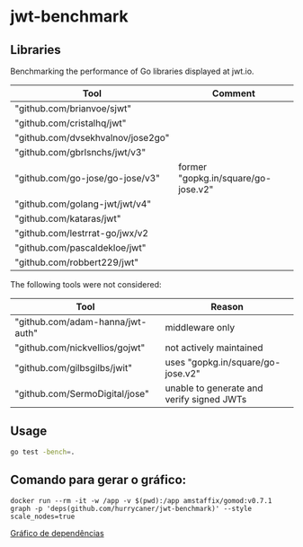 # jwt-benchmark

## Libraries

Benchmarking the performance of Go libraries displayed at jwt.io.

| Tool                              | Comment                             |
|-----------------------------------|-------------------------------------|
| 	"github.com/brianvoe/sjwt"       |                                     |
| "github.com/cristalhq/jwt"        |                                     |
| "github.com/dvsekhvalnov/jose2go" |                                     |
| 	"github.com/gbrlsnchs/jwt/v3"    |                                     |
| "github.com/go-jose/go-jose/v3"   | former "gopkg.in/square/go-jose.v2" |
| "github.com/golang-jwt/jwt/v4"    |                                     |
| "github.com/kataras/jwt"          |                                     |
| "github.com/lestrrat-go/jwx/v2    |                                     |
| "github.com/pascaldekloe/jwt"     |                                     |
| "github.com/robbert229/jwt"       |                                     |

The following tools were not considered:

| Tool                             | Reason                                    |
|----------------------------------|-------------------------------------------|
| "github.com/adam-hanna/jwt-auth" | middleware only                           |
| "github.com/nickvellios/gojwt"   | not actively maintained                   |
| "github.com/gilbsgilbs/jwit"     | uses "gopkg.in/square/go-jose.v2"         |
| "github.com/SermoDigital/jose"   | unable to generate and verify signed JWTs |

## Usage

```bash
go test -bench=.
``` 

## Comando para gerar o gráfico:

```
docker run --rm -it -w /app -v $(pwd):/app amstaffix/gomod:v0.7.1 graph -p 'deps(github.com/hurrycaner/jwt-benchmark)' --style scale_nodes=true
```

[Gráfico de dependências](https://dreampuf.github.io/GraphvizOnline/#strict%20digraph%20%7B%0D%0A%20%20node%20%5Bshape%3Dbox%2Cstyle%3D%22rounded%2Cfilled%22%5D%0D%0A%20%20start%3D0%0D%0A%20%20splines%3Dortho%0D%0A%20%20ranksep%3D0.75%0D%0A%20%20%22github.com%2FSermoDigital%2Fjose%2Fcrypto%22%20%5Bwidth%3D2.00%2Cheight%3D0.40%2Cfontcolor%3D%220.000%200.000%200.000%22%2Cfillcolor%3D%220.137%200.373%201.000%22%5D%0D%0A%20%20%22github.com%2FSermoDigital%2Fjose%2Fjws%22%20%5Bwidth%3D2.00%2Cheight%3D0.40%2Cfontcolor%3D%220.000%200.000%200.000%22%2Cfillcolor%3D%220.137%200.373%201.000%22%5D%0D%0A%20%20%22github.com%2FSermoDigital%2Fjose%2Fjwt%22%20%5Bwidth%3D1.58%2Cheight%3D0.32%2Cfontcolor%3D%220.000%200.000%200.000%22%2Cfillcolor%3D%220.137%200.373%201.000%22%5D%0D%0A%20%20%22github.com%2FSermoDigital%2Fjose%22%20%5Bwidth%3D1.58%2Cheight%3D0.32%2Cfontcolor%3D%220.000%200.000%200.000%22%2Cfillcolor%3D%220.137%200.373%201.000%22%5D%0D%0A%20%20%22github.com%2Fbrianvoe%2Fsjwt%22%20%5Bwidth%3D0.50%2Cheight%3D0.10%2Cfontcolor%3D%220.000%200.000%200.000%22%2Cfillcolor%3D%220.847%200.231%201.000%22%5D%0D%0A%20%20%22github.com%2Fcristalhq%2Fjwt%22%20%5Bwidth%3D0.50%2Cheight%3D0.10%2Cfontcolor%3D%220.000%200.000%200.000%22%2Cfillcolor%3D%220.361%200.328%201.000%22%5D%0D%0A%20%20%22github.com%2Fdvsekhvalnov%2Fjose2go%2Faes%22%20%5Bwidth%3D1.00%2Cheight%3D0.20%2Cfontcolor%3D%220.000%200.000%200.000%22%2Cfillcolor%3D%220.286%200.343%201.000%22%5D%0D%0A%20%20%22github.com%2Fdvsekhvalnov%2Fjose2go%2Farrays%22%20%5Bwidth%3D2.00%2Cheight%3D0.40%2Cfontcolor%3D%220.000%200.000%200.000%22%2Cfillcolor%3D%220.286%200.343%201.000%22%5D%0D%0A%20%20%22github.com%2Fdvsekhvalnov%2Fjose2go%2Fbase64url%22%20%5Bwidth%3D1.58%2Cheight%3D0.32%2Cfontcolor%3D%220.000%200.000%200.000%22%2Cfillcolor%3D%220.286%200.343%201.000%22%5D%0D%0A%20%20%22github.com%2Fdvsekhvalnov%2Fjose2go%2Fcompact%22%20%5Bwidth%3D1.00%2Cheight%3D0.20%2Cfontcolor%3D%220.000%200.000%200.000%22%2Cfillcolor%3D%220.286%200.343%201.000%22%5D%0D%0A%20%20%22github.com%2Fdvsekhvalnov%2Fjose2go%2Fkdf%22%20%5Bwidth%3D1.00%2Cheight%3D0.20%2Cfontcolor%3D%220.000%200.000%200.000%22%2Cfillcolor%3D%220.286%200.343%201.000%22%5D%0D%0A%20%20%22github.com%2Fdvsekhvalnov%2Fjose2go%2Fkeys%2Fecc%22%20%5Bwidth%3D0.50%2Cheight%3D0.10%2Cfontcolor%3D%220.000%200.000%200.000%22%2Cfillcolor%3D%220.286%200.343%201.000%22%5D%0D%0A%20%20%22github.com%2Fdvsekhvalnov%2Fjose2go%2Fpadding%22%20%5Bwidth%3D0.50%2Cheight%3D0.10%2Cfontcolor%3D%220.000%200.000%200.000%22%2Cfillcolor%3D%220.286%200.343%201.000%22%5D%0D%0A%20%20%22github.com%2Fdvsekhvalnov%2Fjose2go%22%20%5Bwidth%3D3.00%2Cheight%3D0.60%2Cfontcolor%3D%220.000%200.000%200.000%22%2Cfillcolor%3D%220.286%200.343%201.000%22%5D%0D%0A%20%20%22github.com%2Fgbrlsnchs%2Fjwt%2Fv3%2Finternal%22%20%5Bwidth%3D0.50%2Cheight%3D0.10%2Cfontcolor%3D%220.000%200.000%200.000%22%2Cfillcolor%3D%220.251%200.350%201.000%22%5D%0D%0A%20%20%22github.com%2Fgbrlsnchs%2Fjwt%2Fv3%22%20%5Bwidth%3D1.00%2Cheight%3D0.20%2Cfontcolor%3D%220.000%200.000%200.000%22%2Cfillcolor%3D%220.251%200.350%201.000%22%5D%0D%0A%20%20%22github.com%2Fgo-jose%2Fgo-jose%2Fv3%2Fcipher%22%20%5Bwidth%3D0.50%2Cheight%3D0.10%2Cfontcolor%3D%220.000%200.000%200.000%22%2Cfillcolor%3D%220.784%200.243%201.000%22%5D%0D%0A%20%20%22github.com%2Fgo-jose%2Fgo-jose%2Fv3%2Fjson%22%20%5Bwidth%3D0.50%2Cheight%3D0.10%2Cfontcolor%3D%220.000%200.000%200.000%22%2Cfillcolor%3D%220.784%200.243%201.000%22%5D%0D%0A%20%20%22github.com%2Fgo-jose%2Fgo-jose%2Fv3%22%20%5Bwidth%3D2.00%2Cheight%3D0.40%2Cfontcolor%3D%220.000%200.000%200.000%22%2Cfillcolor%3D%220.784%200.243%201.000%22%5D%0D%0A%20%20%22github.com%2Fgolang-jwt%2Fjwt%2Fv4%22%20%5Bwidth%3D0.50%2Cheight%3D0.10%2Cfontcolor%3D%220.000%200.000%200.000%22%2Cfillcolor%3D%220.624%200.275%201.000%22%5D%0D%0A%20%20%22github.com%2Fhurrycaner%2Fjwt-benchmark%22%20%5Bwidth%3D3.70%2Cheight%3D0.74%2Cfontcolor%3D%220.000%200.000%200.000%22%2Cfillcolor%3D%220.533%200.840%201.000%22%5D%0D%0A%20%20%22github.com%2Fkataras%2Fjwt%22%20%5Bwidth%3D0.50%2Cheight%3D0.10%2Cfontcolor%3D%220.000%200.000%200.000%22%2Cfillcolor%3D%220.510%200.298%201.000%22%5D%0D%0A%20%20%22github.com%2Flestrrat-go%2Fblackmagic%22%20%5Bwidth%3D2.00%2Cheight%3D0.40%2Cfontcolor%3D%220.000%200.000%200.000%22%2Cfillcolor%3D%220.067%200.387%201.000%22%5D%0D%0A%20%20%22github.com%2Flestrrat-go%2Fhttpcc%22%20%5Bwidth%3D0.50%2Cheight%3D0.10%2Cfontcolor%3D%220.000%200.000%200.000%22%2Cfillcolor%3D%220.820%200.236%201.000%22%5D%0D%0A%20%20%22github.com%2Flestrrat-go%2Fhttprc%22%20%5Bwidth%3D1.58%2Cheight%3D0.32%2Cfontcolor%3D%220.000%200.000%200.000%22%2Cfillcolor%3D%220.012%200.398%201.000%22%5D%0D%0A%20%20%22github.com%2Flestrrat-go%2Fiter%2Farrayiter%22%20%5Bwidth%3D0.50%2Cheight%3D0.10%2Cfontcolor%3D%220.000%200.000%200.000%22%2Cfillcolor%3D%220.224%200.355%201.000%22%5D%0D%0A%20%20%22github.com%2Flestrrat-go%2Fiter%2Fmapiter%22%20%5Bwidth%3D2.32%2Cheight%3D0.46%2Cfontcolor%3D%220.000%200.000%200.000%22%2Cfillcolor%3D%220.224%200.355%201.000%22%5D%0D%0A%20%20%22github.com%2Flestrrat-go%2Fjwx%2Fv2%2Fcert%22%20%5Bwidth%3D2.00%2Cheight%3D0.40%2Cfontcolor%3D%220.000%200.000%200.000%22%2Cfillcolor%3D%220.380%200.324%201.000%22%5D%0D%0A%20%20%22github.com%2Flestrrat-go%2Fjwx%2Fv2%2Finternal%2Fbase64%22%20%5Bwidth%3D2.58%2Cheight%3D0.52%2Cfontcolor%3D%220.000%200.000%200.000%22%2Cfillcolor%3D%220.380%200.324%201.000%22%5D%0D%0A%20%20%22github.com%2Flestrrat-go%2Fjwx%2Fv2%2Finternal%2Fecutil%22%20%5Bwidth%3D2.00%2Cheight%3D0.40%2Cfontcolor%3D%220.000%200.000%200.000%22%2Cfillcolor%3D%220.380%200.324%201.000%22%5D%0D%0A%20%20%22github.com%2Flestrrat-go%2Fjwx%2Fv2%2Finternal%2Fiter%22%20%5Bwidth%3D2.32%2Cheight%3D0.46%2Cfontcolor%3D%220.000%200.000%200.000%22%2Cfillcolor%3D%220.380%200.324%201.000%22%5D%0D%0A%20%20%22github.com%2Flestrrat-go%2Fjwx%2Fv2%2Finternal%2Fjson%22%20%5Bwidth%3D2.81%2Cheight%3D0.56%2Cfontcolor%3D%220.000%200.000%200.000%22%2Cfillcolor%3D%220.380%200.324%201.000%22%5D%0D%0A%20%20%22github.com%2Flestrrat-go%2Fjwx%2Fv2%2Finternal%2Fkeyconv%22%20%5Bwidth%3D2.32%2Cheight%3D0.46%2Cfontcolor%3D%220.000%200.000%200.000%22%2Cfillcolor%3D%220.380%200.324%201.000%22%5D%0D%0A%20%20%22github.com%2Flestrrat-go%2Fjwx%2Fv2%2Finternal%2Fpool%22%20%5Bwidth%3D2.00%2Cheight%3D0.40%2Cfontcolor%3D%220.000%200.000%200.000%22%2Cfillcolor%3D%220.380%200.324%201.000%22%5D%0D%0A%20%20%22github.com%2Flestrrat-go%2Fjwx%2Fv2%2Fjwa%22%20%5Bwidth%3D3.32%2Cheight%3D0.66%2Cfontcolor%3D%220.000%200.000%200.000%22%2Cfillcolor%3D%220.380%200.324%201.000%22%5D%0D%0A%20%20%22github.com%2Flestrrat-go%2Fjwx%2Fv2%2Fjwe%2Finternal%2Faescbc%22%20%5Bwidth%3D0.50%2Cheight%3D0.10%2Cfontcolor%3D%220.000%200.000%200.000%22%2Cfillcolor%3D%220.380%200.324%201.000%22%5D%0D%0A%20%20%22github.com%2Flestrrat-go%2Fjwx%2Fv2%2Fjwe%2Finternal%2Fcipher%22%20%5Bwidth%3D2.58%2Cheight%3D0.52%2Cfontcolor%3D%220.000%200.000%200.000%22%2Cfillcolor%3D%220.380%200.324%201.000%22%5D%0D%0A%20%20%22github.com%2Flestrrat-go%2Fjwx%2Fv2%2Fjwe%2Finternal%2Fconcatkdf%22%20%5Bwidth%3D1.00%2Cheight%3D0.20%2Cfontcolor%3D%220.000%200.000%200.000%22%2Cfillcolor%3D%220.380%200.324%201.000%22%5D%0D%0A%20%20%22github.com%2Flestrrat-go%2Fjwx%2Fv2%2Fjwe%2Finternal%2Fcontent_crypt%22%20%5Bwidth%3D1.58%2Cheight%3D0.32%2Cfontcolor%3D%220.000%200.000%200.000%22%2Cfillcolor%3D%220.380%200.324%201.000%22%5D%0D%0A%20%20%22github.com%2Flestrrat-go%2Fjwx%2Fv2%2Fjwe%2Finternal%2Fkeyenc%22%20%5Bwidth%3D3.17%2Cheight%3D0.63%2Cfontcolor%3D%220.000%200.000%200.000%22%2Cfillcolor%3D%220.380%200.324%201.000%22%5D%0D%0A%20%20%22github.com%2Flestrrat-go%2Fjwx%2Fv2%2Fjwe%2Finternal%2Fkeygen%22%20%5Bwidth%3D3.17%2Cheight%3D0.63%2Cfontcolor%3D%220.000%200.000%200.000%22%2Cfillcolor%3D%220.380%200.324%201.000%22%5D%0D%0A%20%20%22github.com%2Flestrrat-go%2Fjwx%2Fv2%2Fjwe%22%20%5Bwidth%3D4.17%2Cheight%3D0.83%2Cfontcolor%3D%220.000%200.000%200.000%22%2Cfillcolor%3D%220.380%200.324%201.000%22%5D%0D%0A%20%20%22github.com%2Flestrrat-go%2Fjwx%2Fv2%2Fjwk%22%20%5Bwidth%3D4.17%2Cheight%3D0.83%2Cfontcolor%3D%220.000%200.000%200.000%22%2Cfillcolor%3D%220.380%200.324%201.000%22%5D%0D%0A%20%20%22github.com%2Flestrrat-go%2Fjwx%2Fv2%2Fjws%22%20%5Bwidth%3D3.70%2Cheight%3D0.74%2Cfontcolor%3D%220.000%200.000%200.000%22%2Cfillcolor%3D%220.380%200.324%201.000%22%5D%0D%0A%20%20%22github.com%2Flestrrat-go%2Fjwx%2Fv2%2Fjwt%2Finternal%2Ftypes%22%20%5Bwidth%3D1.00%2Cheight%3D0.20%2Cfontcolor%3D%220.000%200.000%200.000%22%2Cfillcolor%3D%220.380%200.324%201.000%22%5D%0D%0A%20%20%22github.com%2Flestrrat-go%2Fjwx%2Fv2%2Fjwt%22%20%5Bwidth%3D3.70%2Cheight%3D0.74%2Cfontcolor%3D%220.000%200.000%200.000%22%2Cfillcolor%3D%220.380%200.324%201.000%22%5D%0D%0A%20%20%22github.com%2Flestrrat-go%2Fjwx%2Fv2%2Fx25519%22%20%5Bwidth%3D2.58%2Cheight%3D0.52%2Cfontcolor%3D%220.000%200.000%200.000%22%2Cfillcolor%3D%220.380%200.324%201.000%22%5D%0D%0A%20%20%22github.com%2Flestrrat-go%2Fjwx%2Fv2%22%20%5Bwidth%3D1.58%2Cheight%3D0.32%2Cfontcolor%3D%220.000%200.000%200.000%22%2Cfillcolor%3D%220.380%200.324%201.000%22%5D%0D%0A%20%20%22github.com%2Flestrrat-go%2Foption%22%20%5Bwidth%3D2.58%2Cheight%3D0.52%2Cfontcolor%3D%220.000%200.000%200.000%22%2Cfillcolor%3D%220.718%200.256%201.000%22%5D%0D%0A%20%20%22github.com%2Fpascaldekloe%2Fjwt%22%20%5Bwidth%3D0.50%2Cheight%3D0.10%2Cfontcolor%3D%220.000%200.000%200.000%22%2Cfillcolor%3D%220.329%200.334%201.000%22%5D%0D%0A%20%20%22github.com%2Fpkg%2Ferrors%22%20%5Bwidth%3D0.50%2Cheight%3D0.10%2Cfontcolor%3D%220.000%200.000%200.000%22%2Cfillcolor%3D%220.541%200.292%201.000%22%5D%0D%0A%20%20%22github.com%2Frobbert229%2Fjwt%22%20%5Bwidth%3D1.00%2Cheight%3D0.20%2Cfontcolor%3D%220.000%200.000%200.000%22%2Cfillcolor%3D%220.125%200.375%201.000%22%5D%0D%0A%20%20%22golang.org%2Fx%2Fcrypto%2Fcurve25519%2Finternal%2Ffield%22%20%5Bwidth%3D0.50%2Cheight%3D0.10%2Cfontcolor%3D%220.000%200.000%200.000%22%2Cfillcolor%3D%220.055%200.389%201.000%22%5D%0D%0A%20%20%22golang.org%2Fx%2Fcrypto%2Fcurve25519%22%20%5Bwidth%3D2.00%2Cheight%3D0.40%2Cfontcolor%3D%220.000%200.000%200.000%22%2Cfillcolor%3D%220.055%200.389%201.000%22%5D%0D%0A%20%20%22golang.org%2Fx%2Fcrypto%2Fed25519%22%20%5Bwidth%3D0.50%2Cheight%3D0.10%2Cfontcolor%3D%220.000%200.000%200.000%22%2Cfillcolor%3D%220.055%200.389%201.000%22%5D%0D%0A%20%20%22golang.org%2Fx%2Fcrypto%2Fpbkdf2%22%20%5Bwidth%3D1.58%2Cheight%3D0.32%2Cfontcolor%3D%220.000%200.000%200.000%22%2Cfillcolor%3D%220.055%200.389%201.000%22%5D%0D%0A%20%20%22github.com%2FSermoDigital%2Fjose%2Fcrypto%22%20-%3E%20%22github.com%2FSermoDigital%2Fjose%22%0D%0A%20%20%22github.com%2FSermoDigital%2Fjose%2Fjws%22%20-%3E%20%22github.com%2FSermoDigital%2Fjose%22%20%5Bminlen%3D2%5D%0D%0A%20%20%22github.com%2FSermoDigital%2Fjose%2Fjws%22%20-%3E%20%22github.com%2FSermoDigital%2Fjose%2Fcrypto%22%20%5Bminlen%3D2%5D%0D%0A%20%20%22github.com%2FSermoDigital%2Fjose%2Fjws%22%20-%3E%20%22github.com%2FSermoDigital%2Fjose%2Fjwt%22%0D%0A%20%20%22github.com%2FSermoDigital%2Fjose%2Fjwt%22%20-%3E%20%22github.com%2FSermoDigital%2Fjose%22%20%5Bminlen%3D2%5D%0D%0A%20%20%22github.com%2FSermoDigital%2Fjose%2Fjwt%22%20-%3E%20%22github.com%2FSermoDigital%2Fjose%2Fcrypto%22%0D%0A%20%20%22github.com%2Fdvsekhvalnov%2Fjose2go%22%20-%3E%20%22github.com%2Fdvsekhvalnov%2Fjose2go%2Faes%22%0D%0A%20%20%22github.com%2Fdvsekhvalnov%2Fjose2go%22%20-%3E%20%22github.com%2Fdvsekhvalnov%2Fjose2go%2Farrays%22%20%5Bminlen%3D2%5D%0D%0A%20%20%22github.com%2Fdvsekhvalnov%2Fjose2go%22%20-%3E%20%22github.com%2Fdvsekhvalnov%2Fjose2go%2Fbase64url%22%20%5Bminlen%3D3%5D%0D%0A%20%20%22github.com%2Fdvsekhvalnov%2Fjose2go%22%20-%3E%20%22github.com%2Fdvsekhvalnov%2Fjose2go%2Fcompact%22%0D%0A%20%20%22github.com%2Fdvsekhvalnov%2Fjose2go%22%20-%3E%20%22github.com%2Fdvsekhvalnov%2Fjose2go%2Fkdf%22%0D%0A%20%20%22github.com%2Fdvsekhvalnov%2Fjose2go%22%20-%3E%20%22github.com%2Fdvsekhvalnov%2Fjose2go%2Fkeys%2Fecc%22%0D%0A%20%20%22github.com%2Fdvsekhvalnov%2Fjose2go%22%20-%3E%20%22github.com%2Fdvsekhvalnov%2Fjose2go%2Fpadding%22%0D%0A%20%20%22github.com%2Fdvsekhvalnov%2Fjose2go%2Faes%22%20-%3E%20%22github.com%2Fdvsekhvalnov%2Fjose2go%2Farrays%22%0D%0A%20%20%22github.com%2Fdvsekhvalnov%2Fjose2go%2Farrays%22%20-%3E%20%22github.com%2Fdvsekhvalnov%2Fjose2go%2Fbase64url%22%0D%0A%20%20%22github.com%2Fdvsekhvalnov%2Fjose2go%2Fcompact%22%20-%3E%20%22github.com%2Fdvsekhvalnov%2Fjose2go%2Fbase64url%22%0D%0A%20%20%22github.com%2Fdvsekhvalnov%2Fjose2go%2Fkdf%22%20-%3E%20%22github.com%2Fdvsekhvalnov%2Fjose2go%2Farrays%22%0D%0A%20%20%22github.com%2Fgbrlsnchs%2Fjwt%2Fv3%22%20-%3E%20%22github.com%2Fgbrlsnchs%2Fjwt%2Fv3%2Finternal%22%0D%0A%20%20%22github.com%2Fgo-jose%2Fgo-jose%2Fv3%22%20-%3E%20%22github.com%2Fgo-jose%2Fgo-jose%2Fv3%2Fcipher%22%0D%0A%20%20%22github.com%2Fgo-jose%2Fgo-jose%2Fv3%22%20-%3E%20%22github.com%2Fgo-jose%2Fgo-jose%2Fv3%2Fjson%22%0D%0A%20%20%22github.com%2Fgo-jose%2Fgo-jose%2Fv3%22%20-%3E%20%22golang.org%2Fx%2Fcrypto%2Fpbkdf2%22%0D%0A%20%20%22github.com%2Fhurrycaner%2Fjwt-benchmark%22%20-%3E%20%22github.com%2FSermoDigital%2Fjose%2Fcrypto%22%20%5Bminlen%3D3%5D%0D%0A%20%20%22github.com%2Fhurrycaner%2Fjwt-benchmark%22%20-%3E%20%22github.com%2FSermoDigital%2Fjose%2Fjws%22%0D%0A%20%20%22github.com%2Fhurrycaner%2Fjwt-benchmark%22%20-%3E%20%22github.com%2Fbrianvoe%2Fsjwt%22%0D%0A%20%20%22github.com%2Fhurrycaner%2Fjwt-benchmark%22%20-%3E%20%22github.com%2Fcristalhq%2Fjwt%22%0D%0A%20%20%22github.com%2Fhurrycaner%2Fjwt-benchmark%22%20-%3E%20%22github.com%2Fdvsekhvalnov%2Fjose2go%22%0D%0A%20%20%22github.com%2Fhurrycaner%2Fjwt-benchmark%22%20-%3E%20%22github.com%2Fgbrlsnchs%2Fjwt%2Fv3%22%0D%0A%20%20%22github.com%2Fhurrycaner%2Fjwt-benchmark%22%20-%3E%20%22github.com%2Fgo-jose%2Fgo-jose%2Fv3%22%0D%0A%20%20%22github.com%2Fhurrycaner%2Fjwt-benchmark%22%20-%3E%20%22github.com%2Fgolang-jwt%2Fjwt%2Fv4%22%0D%0A%20%20%22github.com%2Fhurrycaner%2Fjwt-benchmark%22%20-%3E%20%22github.com%2Fkataras%2Fjwt%22%0D%0A%20%20%22github.com%2Fhurrycaner%2Fjwt-benchmark%22%20-%3E%20%22github.com%2Flestrrat-go%2Fjwx%2Fv2%2Fjwa%22%20%5Bminlen%3D2%5D%0D%0A%20%20%22github.com%2Fhurrycaner%2Fjwt-benchmark%22%20-%3E%20%22github.com%2Flestrrat-go%2Fjwx%2Fv2%2Fjwt%22%0D%0A%20%20%22github.com%2Fhurrycaner%2Fjwt-benchmark%22%20-%3E%20%22github.com%2Fpascaldekloe%2Fjwt%22%0D%0A%20%20%22github.com%2Fhurrycaner%2Fjwt-benchmark%22%20-%3E%20%22github.com%2Frobbert229%2Fjwt%22%0D%0A%20%20%22github.com%2Flestrrat-go%2Fhttprc%22%20-%3E%20%22github.com%2Flestrrat-go%2Fhttpcc%22%0D%0A%20%20%22github.com%2Flestrrat-go%2Fhttprc%22%20-%3E%20%22github.com%2Flestrrat-go%2Foption%22%0D%0A%20%20%22github.com%2Flestrrat-go%2Fjwx%2Fv2%22%20-%3E%20%22github.com%2Flestrrat-go%2Fjwx%2Fv2%2Finternal%2Fjson%22%0D%0A%20%20%22github.com%2Flestrrat-go%2Fjwx%2Fv2%22%20-%3E%20%22github.com%2Flestrrat-go%2Foption%22%0D%0A%20%20%22github.com%2Flestrrat-go%2Fjwx%2Fv2%2Fcert%22%20-%3E%20%22github.com%2Flestrrat-go%2Fjwx%2Fv2%2Finternal%2Fbase64%22%0D%0A%20%20%22github.com%2Flestrrat-go%2Fjwx%2Fv2%2Finternal%2Fecutil%22%20-%3E%20%22github.com%2Flestrrat-go%2Fjwx%2Fv2%2Fjwa%22%0D%0A%20%20%22github.com%2Flestrrat-go%2Fjwx%2Fv2%2Finternal%2Fiter%22%20-%3E%20%22github.com%2Flestrrat-go%2Fiter%2Fmapiter%22%0D%0A%20%20%22github.com%2Flestrrat-go%2Fjwx%2Fv2%2Finternal%2Fjson%22%20-%3E%20%22github.com%2Flestrrat-go%2Fjwx%2Fv2%2Finternal%2Fbase64%22%0D%0A%20%20%22github.com%2Flestrrat-go%2Fjwx%2Fv2%2Finternal%2Fkeyconv%22%20-%3E%20%22github.com%2Flestrrat-go%2Fblackmagic%22%20%5Bminlen%3D2%5D%0D%0A%20%20%22github.com%2Flestrrat-go%2Fjwx%2Fv2%2Finternal%2Fkeyconv%22%20-%3E%20%22github.com%2Flestrrat-go%2Fjwx%2Fv2%2Fjwk%22%0D%0A%20%20%22github.com%2Flestrrat-go%2Fjwx%2Fv2%2Finternal%2Fkeyconv%22%20-%3E%20%22golang.org%2Fx%2Fcrypto%2Fed25519%22%0D%0A%20%20%22github.com%2Flestrrat-go%2Fjwx%2Fv2%2Fjwe%22%20-%3E%20%22github.com%2Flestrrat-go%2Fblackmagic%22%20%5Bminlen%3D5%5D%0D%0A%20%20%22github.com%2Flestrrat-go%2Fjwx%2Fv2%2Fjwe%22%20-%3E%20%22github.com%2Flestrrat-go%2Fiter%2Fmapiter%22%20%5Bminlen%3D5%5D%0D%0A%20%20%22github.com%2Flestrrat-go%2Fjwx%2Fv2%2Fjwe%22%20-%3E%20%22github.com%2Flestrrat-go%2Fjwx%2Fv2%2Fcert%22%20%5Bminlen%3D5%5D%0D%0A%20%20%22github.com%2Flestrrat-go%2Fjwx%2Fv2%2Fjwe%22%20-%3E%20%22github.com%2Flestrrat-go%2Fjwx%2Fv2%2Finternal%2Fbase64%22%20%5Bminlen%3D5%5D%0D%0A%20%20%22github.com%2Flestrrat-go%2Fjwx%2Fv2%2Fjwe%22%20-%3E%20%22github.com%2Flestrrat-go%2Fjwx%2Fv2%2Finternal%2Fiter%22%20%5Bminlen%3D5%5D%0D%0A%20%20%22github.com%2Flestrrat-go%2Fjwx%2Fv2%2Fjwe%22%20-%3E%20%22github.com%2Flestrrat-go%2Fjwx%2Fv2%2Finternal%2Fjson%22%20%5Bminlen%3D5%5D%0D%0A%20%20%22github.com%2Flestrrat-go%2Fjwx%2Fv2%2Fjwe%22%20-%3E%20%22github.com%2Flestrrat-go%2Fjwx%2Fv2%2Finternal%2Fkeyconv%22%0D%0A%20%20%22github.com%2Flestrrat-go%2Fjwx%2Fv2%2Fjwe%22%20-%3E%20%22github.com%2Flestrrat-go%2Fjwx%2Fv2%2Finternal%2Fpool%22%20%5Bminlen%3D5%5D%0D%0A%20%20%22github.com%2Flestrrat-go%2Fjwx%2Fv2%2Fjwe%22%20-%3E%20%22github.com%2Flestrrat-go%2Fjwx%2Fv2%2Fjwa%22%20%5Bminlen%3D4%5D%0D%0A%20%20%22github.com%2Flestrrat-go%2Fjwx%2Fv2%2Fjwe%22%20-%3E%20%22github.com%2Flestrrat-go%2Fjwx%2Fv2%2Fjwe%2Finternal%2Fcipher%22%20%5Bminlen%3D2%5D%0D%0A%20%20%22github.com%2Flestrrat-go%2Fjwx%2Fv2%2Fjwe%22%20-%3E%20%22github.com%2Flestrrat-go%2Fjwx%2Fv2%2Fjwe%2Finternal%2Fcontent_crypt%22%0D%0A%20%20%22github.com%2Flestrrat-go%2Fjwx%2Fv2%2Fjwe%22%20-%3E%20%22github.com%2Flestrrat-go%2Fjwx%2Fv2%2Fjwe%2Finternal%2Fkeyenc%22%0D%0A%20%20%22github.com%2Flestrrat-go%2Fjwx%2Fv2%2Fjwe%22%20-%3E%20%22github.com%2Flestrrat-go%2Fjwx%2Fv2%2Fjwe%2Finternal%2Fkeygen%22%20%5Bminlen%3D3%5D%0D%0A%20%20%22github.com%2Flestrrat-go%2Fjwx%2Fv2%2Fjwe%22%20-%3E%20%22github.com%2Flestrrat-go%2Fjwx%2Fv2%2Fjwk%22%20%5Bminlen%3D4%5D%0D%0A%20%20%22github.com%2Flestrrat-go%2Fjwx%2Fv2%2Fjwe%22%20-%3E%20%22github.com%2Flestrrat-go%2Fjwx%2Fv2%2Fx25519%22%20%5Bminlen%3D5%5D%0D%0A%20%20%22github.com%2Flestrrat-go%2Fjwx%2Fv2%2Fjwe%22%20-%3E%20%22github.com%2Flestrrat-go%2Foption%22%20%5Bminlen%3D5%5D%0D%0A%20%20%22github.com%2Flestrrat-go%2Fjwx%2Fv2%2Fjwe%22%20-%3E%20%22golang.org%2Fx%2Fcrypto%2Fpbkdf2%22%20%5Bminlen%3D2%5D%0D%0A%20%20%22github.com%2Flestrrat-go%2Fjwx%2Fv2%2Fjwe%2Finternal%2Fcipher%22%20-%3E%20%22github.com%2Flestrrat-go%2Fjwx%2Fv2%2Fjwa%22%20%5Bminlen%3D3%5D%0D%0A%20%20%22github.com%2Flestrrat-go%2Fjwx%2Fv2%2Fjwe%2Finternal%2Fcipher%22%20-%3E%20%22github.com%2Flestrrat-go%2Fjwx%2Fv2%2Fjwe%2Finternal%2Faescbc%22%0D%0A%20%20%22github.com%2Flestrrat-go%2Fjwx%2Fv2%2Fjwe%2Finternal%2Fcipher%22%20-%3E%20%22github.com%2Flestrrat-go%2Fjwx%2Fv2%2Fjwe%2Finternal%2Fkeygen%22%0D%0A%20%20%22github.com%2Flestrrat-go%2Fjwx%2Fv2%2Fjwe%2Finternal%2Fcontent_crypt%22%20-%3E%20%22github.com%2Flestrrat-go%2Fjwx%2Fv2%2Fjwa%22%20%5Bminlen%3D4%5D%0D%0A%20%20%22github.com%2Flestrrat-go%2Fjwx%2Fv2%2Fjwe%2Finternal%2Fcontent_crypt%22%20-%3E%20%22github.com%2Flestrrat-go%2Fjwx%2Fv2%2Fjwe%2Finternal%2Fcipher%22%0D%0A%20%20%22github.com%2Flestrrat-go%2Fjwx%2Fv2%2Fjwe%2Finternal%2Fkeyenc%22%20-%3E%20%22github.com%2Flestrrat-go%2Fjwx%2Fv2%2Finternal%2Fecutil%22%20%5Bminlen%3D4%5D%0D%0A%20%20%22github.com%2Flestrrat-go%2Fjwx%2Fv2%2Fjwe%2Finternal%2Fkeyenc%22%20-%3E%20%22github.com%2Flestrrat-go%2Fjwx%2Fv2%2Fjwa%22%20%5Bminlen%3D4%5D%0D%0A%20%20%22github.com%2Flestrrat-go%2Fjwx%2Fv2%2Fjwe%2Finternal%2Fkeyenc%22%20-%3E%20%22github.com%2Flestrrat-go%2Fjwx%2Fv2%2Fjwe%2Finternal%2Fcipher%22%0D%0A%20%20%22github.com%2Flestrrat-go%2Fjwx%2Fv2%2Fjwe%2Finternal%2Fkeyenc%22%20-%3E%20%22github.com%2Flestrrat-go%2Fjwx%2Fv2%2Fjwe%2Finternal%2Fconcatkdf%22%20%5Bminlen%3D3%5D%0D%0A%20%20%22github.com%2Flestrrat-go%2Fjwx%2Fv2%2Fjwe%2Finternal%2Fkeyenc%22%20-%3E%20%22github.com%2Flestrrat-go%2Fjwx%2Fv2%2Fjwe%2Finternal%2Fkeygen%22%20%5Bminlen%3D2%5D%0D%0A%20%20%22github.com%2Flestrrat-go%2Fjwx%2Fv2%2Fjwe%2Finternal%2Fkeyenc%22%20-%3E%20%22github.com%2Flestrrat-go%2Fjwx%2Fv2%2Fx25519%22%20%5Bminlen%3D4%5D%0D%0A%20%20%22github.com%2Flestrrat-go%2Fjwx%2Fv2%2Fjwe%2Finternal%2Fkeyenc%22%20-%3E%20%22golang.org%2Fx%2Fcrypto%2Fcurve25519%22%20%5Bminlen%3D5%5D%0D%0A%20%20%22github.com%2Flestrrat-go%2Fjwx%2Fv2%2Fjwe%2Finternal%2Fkeyenc%22%20-%3E%20%22golang.org%2Fx%2Fcrypto%2Fpbkdf2%22%0D%0A%20%20%22github.com%2Flestrrat-go%2Fjwx%2Fv2%2Fjwe%2Finternal%2Fkeygen%22%20-%3E%20%22github.com%2Flestrrat-go%2Fjwx%2Fv2%2Finternal%2Fecutil%22%20%5Bminlen%3D2%5D%0D%0A%20%20%22github.com%2Flestrrat-go%2Fjwx%2Fv2%2Fjwe%2Finternal%2Fkeygen%22%20-%3E%20%22github.com%2Flestrrat-go%2Fjwx%2Fv2%2Fjwa%22%20%5Bminlen%3D3%5D%0D%0A%20%20%22github.com%2Flestrrat-go%2Fjwx%2Fv2%2Fjwe%2Finternal%2Fkeygen%22%20-%3E%20%22github.com%2Flestrrat-go%2Fjwx%2Fv2%2Fjwe%2Finternal%2Fconcatkdf%22%0D%0A%20%20%22github.com%2Flestrrat-go%2Fjwx%2Fv2%2Fjwe%2Finternal%2Fkeygen%22%20-%3E%20%22github.com%2Flestrrat-go%2Fjwx%2Fv2%2Fjwk%22%0D%0A%20%20%22github.com%2Flestrrat-go%2Fjwx%2Fv2%2Fjwe%2Finternal%2Fkeygen%22%20-%3E%20%22github.com%2Flestrrat-go%2Fjwx%2Fv2%2Fx25519%22%20%5Bminlen%3D2%5D%0D%0A%20%20%22github.com%2Flestrrat-go%2Fjwx%2Fv2%2Fjwe%2Finternal%2Fkeygen%22%20-%3E%20%22golang.org%2Fx%2Fcrypto%2Fcurve25519%22%20%5Bminlen%3D3%5D%0D%0A%20%20%22github.com%2Flestrrat-go%2Fjwx%2Fv2%2Fjwk%22%20-%3E%20%22github.com%2Flestrrat-go%2Fblackmagic%22%0D%0A%20%20%22github.com%2Flestrrat-go%2Fjwx%2Fv2%2Fjwk%22%20-%3E%20%22github.com%2Flestrrat-go%2Fhttprc%22%0D%0A%20%20%22github.com%2Flestrrat-go%2Fjwx%2Fv2%2Fjwk%22%20-%3E%20%22github.com%2Flestrrat-go%2Fiter%2Farrayiter%22%0D%0A%20%20%22github.com%2Flestrrat-go%2Fjwx%2Fv2%2Fjwk%22%20-%3E%20%22github.com%2Flestrrat-go%2Fiter%2Fmapiter%22%20%5Bminlen%3D2%5D%0D%0A%20%20%22github.com%2Flestrrat-go%2Fjwx%2Fv2%2Fjwk%22%20-%3E%20%22github.com%2Flestrrat-go%2Fjwx%2Fv2%2Fcert%22%0D%0A%20%20%22github.com%2Flestrrat-go%2Fjwx%2Fv2%2Fjwk%22%20-%3E%20%22github.com%2Flestrrat-go%2Fjwx%2Fv2%2Finternal%2Fbase64%22%20%5Bminlen%3D2%5D%0D%0A%20%20%22github.com%2Flestrrat-go%2Fjwx%2Fv2%2Fjwk%22%20-%3E%20%22github.com%2Flestrrat-go%2Fjwx%2Fv2%2Finternal%2Fecutil%22%0D%0A%20%20%22github.com%2Flestrrat-go%2Fjwx%2Fv2%2Fjwk%22%20-%3E%20%22github.com%2Flestrrat-go%2Fjwx%2Fv2%2Finternal%2Fiter%22%0D%0A%20%20%22github.com%2Flestrrat-go%2Fjwx%2Fv2%2Fjwk%22%20-%3E%20%22github.com%2Flestrrat-go%2Fjwx%2Fv2%2Finternal%2Fjson%22%0D%0A%20%20%22github.com%2Flestrrat-go%2Fjwx%2Fv2%2Fjwk%22%20-%3E%20%22github.com%2Flestrrat-go%2Fjwx%2Fv2%2Finternal%2Fpool%22%0D%0A%20%20%22github.com%2Flestrrat-go%2Fjwx%2Fv2%2Fjwk%22%20-%3E%20%22github.com%2Flestrrat-go%2Fjwx%2Fv2%2Fjwa%22%20%5Bminlen%3D2%5D%0D%0A%20%20%22github.com%2Flestrrat-go%2Fjwx%2Fv2%2Fjwk%22%20-%3E%20%22github.com%2Flestrrat-go%2Fjwx%2Fv2%2Fx25519%22%0D%0A%20%20%22github.com%2Flestrrat-go%2Fjwx%2Fv2%2Fjwk%22%20-%3E%20%22github.com%2Flestrrat-go%2Foption%22%20%5Bminlen%3D2%5D%0D%0A%20%20%22github.com%2Flestrrat-go%2Fjwx%2Fv2%2Fjws%22%20-%3E%20%22github.com%2Flestrrat-go%2Fblackmagic%22%20%5Bminlen%3D3%5D%0D%0A%20%20%22github.com%2Flestrrat-go%2Fjwx%2Fv2%2Fjws%22%20-%3E%20%22github.com%2Flestrrat-go%2Fiter%2Fmapiter%22%20%5Bminlen%3D3%5D%0D%0A%20%20%22github.com%2Flestrrat-go%2Fjwx%2Fv2%2Fjws%22%20-%3E%20%22github.com%2Flestrrat-go%2Fjwx%2Fv2%2Fcert%22%20%5Bminlen%3D3%5D%0D%0A%20%20%22github.com%2Flestrrat-go%2Fjwx%2Fv2%2Fjws%22%20-%3E%20%22github.com%2Flestrrat-go%2Fjwx%2Fv2%2Finternal%2Fbase64%22%20%5Bminlen%3D3%5D%0D%0A%20%20%22github.com%2Flestrrat-go%2Fjwx%2Fv2%2Fjws%22%20-%3E%20%22github.com%2Flestrrat-go%2Fjwx%2Fv2%2Finternal%2Fiter%22%20%5Bminlen%3D3%5D%0D%0A%20%20%22github.com%2Flestrrat-go%2Fjwx%2Fv2%2Fjws%22%20-%3E%20%22github.com%2Flestrrat-go%2Fjwx%2Fv2%2Finternal%2Fjson%22%20%5Bminlen%3D3%5D%0D%0A%20%20%22github.com%2Flestrrat-go%2Fjwx%2Fv2%2Fjws%22%20-%3E%20%22github.com%2Flestrrat-go%2Fjwx%2Fv2%2Finternal%2Fkeyconv%22%0D%0A%20%20%22github.com%2Flestrrat-go%2Fjwx%2Fv2%2Fjws%22%20-%3E%20%22github.com%2Flestrrat-go%2Fjwx%2Fv2%2Finternal%2Fpool%22%20%5Bminlen%3D3%5D%0D%0A%20%20%22github.com%2Flestrrat-go%2Fjwx%2Fv2%2Fjws%22%20-%3E%20%22github.com%2Flestrrat-go%2Fjwx%2Fv2%2Fjwa%22%20%5Bminlen%3D3%5D%0D%0A%20%20%22github.com%2Flestrrat-go%2Fjwx%2Fv2%2Fjws%22%20-%3E%20%22github.com%2Flestrrat-go%2Fjwx%2Fv2%2Fjwk%22%20%5Bminlen%3D2%5D%0D%0A%20%20%22github.com%2Flestrrat-go%2Fjwx%2Fv2%2Fjws%22%20-%3E%20%22github.com%2Flestrrat-go%2Fjwx%2Fv2%2Fx25519%22%20%5Bminlen%3D3%5D%0D%0A%20%20%22github.com%2Flestrrat-go%2Fjwx%2Fv2%2Fjws%22%20-%3E%20%22github.com%2Flestrrat-go%2Foption%22%20%5Bminlen%3D3%5D%0D%0A%20%20%22github.com%2Flestrrat-go%2Fjwx%2Fv2%2Fjwt%22%20-%3E%20%22github.com%2Flestrrat-go%2Fiter%2Fmapiter%22%20%5Bminlen%3D6%5D%0D%0A%20%20%22github.com%2Flestrrat-go%2Fjwx%2Fv2%2Fjwt%22%20-%3E%20%22github.com%2Flestrrat-go%2Fjwx%2Fv2%22%0D%0A%20%20%22github.com%2Flestrrat-go%2Fjwx%2Fv2%2Fjwt%22%20-%3E%20%22github.com%2Flestrrat-go%2Fjwx%2Fv2%2Finternal%2Fbase64%22%20%5Bminlen%3D6%5D%0D%0A%20%20%22github.com%2Flestrrat-go%2Fjwx%2Fv2%2Fjwt%22%20-%3E%20%22github.com%2Flestrrat-go%2Fjwx%2Fv2%2Finternal%2Fiter%22%20%5Bminlen%3D6%5D%0D%0A%20%20%22github.com%2Flestrrat-go%2Fjwx%2Fv2%2Fjwt%22%20-%3E%20%22github.com%2Flestrrat-go%2Fjwx%2Fv2%2Finternal%2Fjson%22%20%5Bminlen%3D6%5D%0D%0A%20%20%22github.com%2Flestrrat-go%2Fjwx%2Fv2%2Fjwt%22%20-%3E%20%22github.com%2Flestrrat-go%2Fjwx%2Fv2%2Finternal%2Fpool%22%20%5Bminlen%3D6%5D%0D%0A%20%20%22github.com%2Flestrrat-go%2Fjwx%2Fv2%2Fjwt%22%20-%3E%20%22github.com%2Flestrrat-go%2Fjwx%2Fv2%2Fjwa%22%20%5Bminlen%3D5%5D%0D%0A%20%20%22github.com%2Flestrrat-go%2Fjwx%2Fv2%2Fjwt%22%20-%3E%20%22github.com%2Flestrrat-go%2Fjwx%2Fv2%2Fjwe%22%0D%0A%20%20%22github.com%2Flestrrat-go%2Fjwx%2Fv2%2Fjwt%22%20-%3E%20%22github.com%2Flestrrat-go%2Fjwx%2Fv2%2Fjwk%22%20%5Bminlen%3D5%5D%0D%0A%20%20%22github.com%2Flestrrat-go%2Fjwx%2Fv2%2Fjwt%22%20-%3E%20%22github.com%2Flestrrat-go%2Fjwx%2Fv2%2Fjws%22%0D%0A%20%20%22github.com%2Flestrrat-go%2Fjwx%2Fv2%2Fjwt%22%20-%3E%20%22github.com%2Flestrrat-go%2Fjwx%2Fv2%2Fjwt%2Finternal%2Ftypes%22%0D%0A%20%20%22github.com%2Flestrrat-go%2Fjwx%2Fv2%2Fjwt%22%20-%3E%20%22github.com%2Flestrrat-go%2Foption%22%20%5Bminlen%3D6%5D%0D%0A%20%20%22github.com%2Flestrrat-go%2Fjwx%2Fv2%2Fjwt%2Finternal%2Ftypes%22%20-%3E%20%22github.com%2Flestrrat-go%2Fjwx%2Fv2%2Finternal%2Fjson%22%0D%0A%20%20%22github.com%2Flestrrat-go%2Fjwx%2Fv2%2Fx25519%22%20-%3E%20%22golang.org%2Fx%2Fcrypto%2Fcurve25519%22%0D%0A%20%20%22github.com%2Frobbert229%2Fjwt%22%20-%3E%20%22github.com%2Fpkg%2Ferrors%22%0D%0A%20%20%22golang.org%2Fx%2Fcrypto%2Fcurve25519%22%20-%3E%20%22golang.org%2Fx%2Fcrypto%2Fcurve25519%2Finternal%2Ffield%22%0D%0A%7D%0D%0A)
